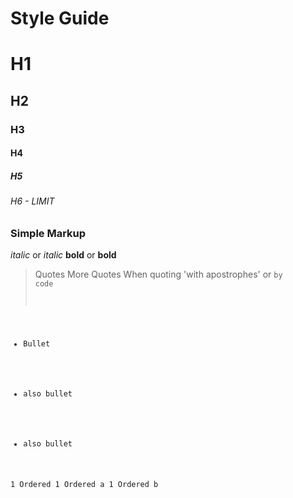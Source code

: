 # Style Guide

# H1
## H2
### H3
#### H4
##### H5
###### H6 - LIMIT

### Simple Markup
*italic* or _italic_
**bold** or __bold__

> Quotes
> More Quotes
When quoting 'with apostrophes' or <code>by code

* Bullet
- also bullet
+ also bullet

1 Ordered
1 Ordered a
1 Ordered b 

<!--- Comment out --->
